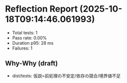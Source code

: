 # Reflection Report (2025-10-18T09:14:46.061993)

- Total tests: 1
- Pass rate: 0.00%
- Duration p95: 28 ms
- Failures: 1

## Why-Why (draft)
- dist/tests: 仮説=前処理の不安定/依存の競合/境界値不足
